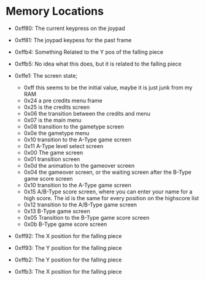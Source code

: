 Memory Locations
================

 * 0xff80: The current keypress on the joypad
 * 0xff81: The joypad keypess for the past frame
 * 0xffb4: Something Related to the Y pos of the falling piece
 * 0xffb5: No idea what this does, but it is related to the falling piece
 * 0xffe1: The screen state;
   * 0xff this seems to be the initial value, maybe it is just junk from my RAM
   * 0x24 a pre credits menu frame
   * 0x25 is the credits screen
   * 0x06 the transition between the credits and menu
   * 0x07 is the main menu
   * 0x08 transition to the gametype screen
   * 0x0e the gametype menu
   * 0x10 transition to the A-Type game screen
   * 0x11 A-Type level select screen
   * 0x00 The game screen
   * 0x01 transition screen
   * 0x0d the animation to the gameover screen
   * 0x04 the gameover screen, or the waiting screen after the B-Type game score screen
   * 0x10 transition to the A-Type game screen
   * 0x15 A/B-Type score screen, where you can enter your name for a high score. The id is the same for every position on the highscore list
   * 0x12 transition to the A/B-Type game screen
   * 0x13 B-Type game screen
   * 0x05 Transition to the B-Type game score screen
   * 0x0b B-Type game score screen


 * 0xff92: The X position for the falling piece
 * 0xff93: The Y position for the falling piece

 * 0xffb2: The Y position for the falling piece
 * 0xffb3: The X position for the falling piece
